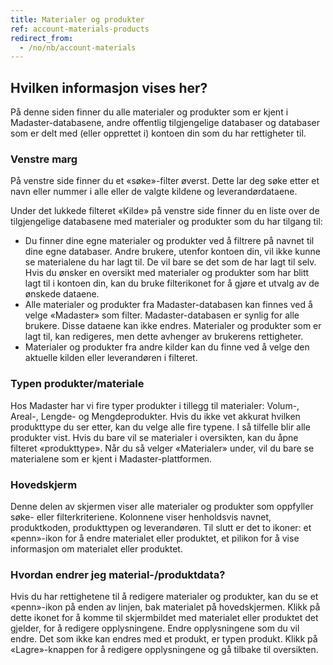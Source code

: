 ```yaml
---
title: Materialer og produkter
ref: account-materials-products
redirect_from:
  - /no/nb/account-materials
---
```


## Hvilken informasjon vises her?
På denne siden finner du alle materialer og produkter som er kjent i Madaster-databasene, andre offentlig tilgjengelige databaser og databaser som er delt med (eller opprettet i) kontoen din som du har rettigheter til.

### Venstre marg
På venstre side finner du et «søke»-filter øverst. Dette lar deg søke etter et navn eller nummer i alle eller de valgte kildene og leverandørdataene.

Under det lukkede filteret «Kilde» på venstre side finner du en liste over de tilgjengelige databasene med materialer og produkter som du har tilgang til:

- Du finner dine egne materialer og produkter ved å filtrere på navnet til dine egne databaser. Andre brukere, utenfor kontoen din, vil ikke kunne se materialene du har lagt til. De vil bare se det som de har lagt til selv. Hvis du ønsker en oversikt med materialer og produkter som har blitt lagt til i kontoen din, kan du bruke filterikonet for å gjøre et utvalg av de ønskede dataene.
- Alle materialer og produkter fra Madaster-databasen kan finnes ved å velge «Madaster» som filter. Madaster-databasen er synlig for alle brukere. Disse dataene kan ikke endres. Materialer og produkter som er lagt til, kan redigeres, men dette avhenger av brukerens rettigheter.
- Materialer og produkter fra andre kilder kan du finne ved å velge den aktuelle kilden eller leverandøren i filteret.

### Typen produkter/materiale
Hos Madaster har vi fire typer produkter i tillegg til materialer: Volum-, Areal-, Lengde- og Mengdeprodukter. Hvis du ikke vet akkurat hvilken produkttype du ser etter, kan du velge alle fire typene. I så tilfelle blir alle produkter vist. Hvis du bare vil se materialer i oversikten, kan du åpne filteret «produkttype». Når du så velger «Materialer» under, vil du bare se materialene som er kjent i Madaster-plattformen.

### Hovedskjerm 
Denne delen av skjermen viser alle materialer og produkter som oppfyller søke- eller filterkriteriene. Kolonnene viser henholdsvis navnet, produktkoden, produkttypen og leverandøren. Til slutt er det to ikoner: et «penn»-ikon for å endre materialet eller produktet, et pilikon for å vise informasjon om materialet eller produktet.

### Hvordan endrer jeg material-/produktdata?
Hvis du har rettighetene til å redigere materialer og produkter, kan du se et «penn»-ikon på enden av linjen, bak materialet på hovedskjermen. Klikk på dette ikonet for å komme til skjermbildet med materialet eller produktet det gjelder, for å redigere opplysningene. Endre opplysningene som du vil endre. Det som ikke kan endres med et produkt, er typen produkt. Klikk på «Lagre»-knappen for å redigere opplysningene og gå tilbake til oversikten.
